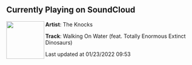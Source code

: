 ## Currently Playing on SoundCloud

[<img align="left" width="100" src="https://i1.sndcdn.com/artworks-7hfKPV9DPzcr-0-t500x500.jpg">](https://soundcloud.com/theknocks/walking-on-water-feat-totally)

**Artist**: The Knocks 

**Track**: Walking On Water (feat. Totally Enormous Extinct Dinosaurs)

Last updated at 01/23/2022 09:53

